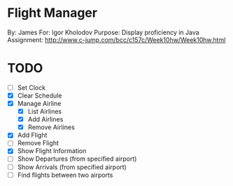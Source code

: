 Flight Manager
==============
By: James 
For: Igor Kholodov
Purpose: Display proficiency in Java
Assignment: http://www.c-jump.com/bcc/c157c/Week10hw/Week10hw.html

TODO
====
* [ ] Set Clock
* [x] Clear Schedule
* [x] Manage Airline
    * [x] List Airlines
    * [x] Add Airlines
    * [x] Remove Airlines
* [x] Add Flight
* [ ] Remove Flight
* [x] Show Flight Information
* [ ] Show Departures (from specified airport)
* [ ] Show Arrivals (from specified airport)
* [ ] Find flights between two airports